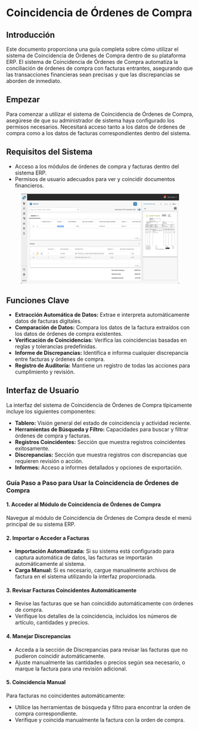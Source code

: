 # Coincidencia de Órdenes de Compra

## Introducción

Este documento proporciona una guía completa sobre cómo utilizar el sistema de Coincidencia de Órdenes de Compra dentro de su plataforma ERP. El sistema de Coincidencia de Órdenes de Compra automatiza la conciliación de órdenes de compra con facturas entrantes, asegurando que las transacciones financieras sean precisas y que las discrepancias se aborden de inmediato.

## Empezar

Para comenzar a utilizar el sistema de Coincidencia de Órdenes de Compra, asegúrese de que su administrador de sistema haya configurado los permisos necesarios. Necesitará acceso tanto a los datos de órdenes de compra como a los datos de facturas correspondientes dentro del sistema.

## Requisitos del Sistema

* Acceso a los módulos de órdenes de compra y facturas dentro del sistema ERP.
* Permisos de usuario adecuados para ver y coincidir documentos financieros.

<figure><img src="../../.gitbook/assets/Bildschirmfoto 2024-05-10 um 23.08.00.png" alt=""><figcaption></figcaption></figure>

## Funciones Clave

* **Extracción Automática de Datos:** Extrae e interpreta automáticamente datos de facturas digitales.
* **Comparación de Datos:** Compara los datos de la factura extraídos con los datos de órdenes de compra existentes.
* **Verificación de Coincidencias:** Verifica las coincidencias basadas en reglas y tolerancias predefinidas.
* **Informe de Discrepancias:** Identifica e informa cualquier discrepancia entre facturas y órdenes de compra.
* **Registro de Auditoría:** Mantiene un registro de todas las acciones para cumplimiento y revisión.

## Interfaz de Usuario

La interfaz del sistema de Coincidencia de Órdenes de Compra típicamente incluye los siguientes componentes:

* **Tablero:** Visión general del estado de coincidencia y actividad reciente.
* **Herramientas de Búsqueda y Filtro:** Capacidades para buscar y filtrar órdenes de compra y facturas.
* **Registros Coincidentes:** Sección que muestra registros coincidentes exitosamente.
* **Discrepancias:** Sección que muestra registros con discrepancias que requieren revisión o acción.
* **Informes:** Acceso a informes detallados y opciones de exportación.

### Guía Paso a Paso para Usar la Coincidencia de Órdenes de Compra

#### 1. Acceder al Módulo de Coincidencia de Órdenes de Compra

Navegue al módulo de Coincidencia de Órdenes de Compra desde el menú principal de su sistema ERP.

#### 2. Importar o Acceder a Facturas

* **Importación Automatizada:** Si su sistema está configurado para captura automática de datos, las facturas se importarán automáticamente al sistema.
* **Carga Manual:** Si es necesario, cargue manualmente archivos de factura en el sistema utilizando la interfaz proporcionada.

#### 3. Revisar Facturas Coincidentes Automáticamente

* Revise las facturas que se han coincidido automáticamente con órdenes de compra.
* Verifique los detalles de la coincidencia, incluidos los números de artículo, cantidades y precios.

#### 4. Manejar Discrepancias

* Acceda a la sección de Discrepancias para revisar las facturas que no pudieron coincidir automáticamente.
* Ajuste manualmente las cantidades o precios según sea necesario, o marque la factura para una revisión adicional.

#### 5. Coincidencia Manual

Para facturas no coincidentes automáticamente:

* Utilice las herramientas de búsqueda y filtro para encontrar la orden de compra correspondiente.
* Verifique y coincida manualmente la factura con la orden de compra.
